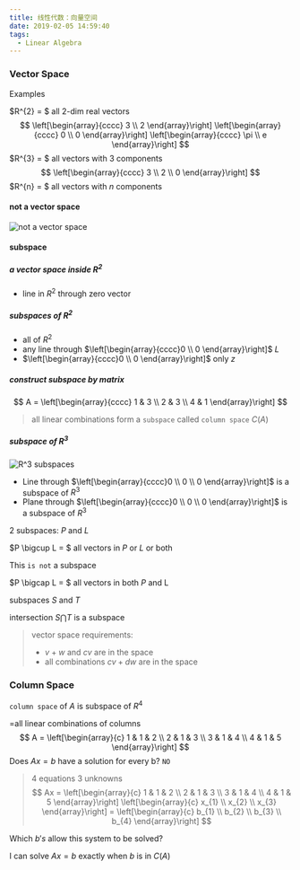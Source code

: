 ```yaml
---
title: 线性代数：向量空间
date: 2019-02-05 14:59:40
tags:
  - Linear Algebra
---
```


### Vector Space

Examples

$R^{2} = $ all $2$-dim real vectors
$$
\left[\begin{array}{cccc}
3 \\
2
\end{array}\right]
\left[\begin{array}{cccc}
0 \\
0
\end{array}\right]
\left[\begin{array}{cccc}
\pi \\
e
\end{array}\right]
$$
$R^{3} = $ all vectors with $3$ components
$$
\left[\begin{array}{cccc}
3 \\
2 \\
0
\end{array}\right]
$$
$R^{n} = $ all vectors with $n$ components

<!--more-->

#### not a vector space

![not a vector space](https://github.com/trierbo/blog-source/raw/master/pics/vector-space/not-vector-space.png)

#### subspace

##### a vector space inside $R^{2}$

- line in $R^{2}$ through zero vector

##### subspaces of $R^{2}$

- all of $R^{2}$
- any line through $\left[\begin{array}{cccc}0 \\ 0 \end{array}\right]$ $L$
- $\left[\begin{array}{cccc}0 \\ 0 \end{array}\right]$ only $z$

##### construct subspace by matrix

$$
A =
\left[\begin{array}{cccc}
1 & 3 \\
2 & 3 \\
4 & 1
\end{array}\right]
$$

> all linear combinations form a `subspace` called `column space` $C(A)$

##### subspace of $R^{3}$

![R^3 subspaces](https://github.com/trierbo/blog-source/raw/master/pics/vector-space/R3-subspaces.png)

- Line through $\left[\begin{array}{cccc}0 \\ 0 \\ 0 \end{array}\right]$ is a subspace of $R^{3}$
- Plane through $\left[\begin{array}{cccc}0 \\ 0 \\ 0 \end{array}\right]$ is a subspace of $R^{3}$

$2$ subspaces: $P$ and $L$

$P \bigcup L = $ all vectors in $P$ or $L$ or both

This `is not` a subspace

$P \bigcap L = $ all vectors in both $P$ and L

subspaces $S$ and $T$

intersection $S \bigcap T$ is a subspace

> vector space requirements:
>
> - $v + w$ and $cv$ are in the space
> - all combinations $cv + dw$ are in the space

### Column Space

`column space` of $A$ is subspace of $R^{4}$

$=$all linear combinations of columns
$$
A =
\left[\begin{array}{c}
1 & 1 & 2 \\
2 & 1 & 3 \\
3 & 1 & 4 \\
4 & 1 & 5
\end{array}\right]
$$
Does $Ax = b$ have a solution for every b? `NO`

> $4$ equations  $3$ unknowns
> $$
> Ax =
> \left[\begin{array}{c}
> 1 & 1 & 2 \\
> 2 & 1 & 3 \\
> 3 & 1 & 4 \\
> 4 & 1 & 5
> \end{array}\right]
> \left[\begin{array}{c}
> x_{1} \\
> x_{2} \\
> x_{3}
> \end{array}\right] = 
> \left[\begin{array}{c}
> b_{1} \\
> b_{2} \\
> b_{3} \\
> b_{4}
> \end{array}\right]
> $$

Which $b's$ allow this system to be solved?

I can solve $Ax = b$ exactly when $b$ is in $C(A)$